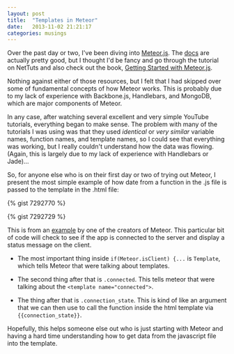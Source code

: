 ```yaml
---
layout: post
title:  "Templates in Meteor"
date:   2013-11-02 21:21:17
categories: musings
---
```



Over the past day or two, I've been diving into [Meteor.js](http://www.meteor.com). The [docs](http://docs.meteor.com/) are actually pretty good, but I thought I'd be fancy and go through the tutorial on NetTuts and also check out the book, [Getting Started with Meteor.js](http://www.packtpub.com/getting-started-with-meteor-javascript-framework/book).

Nothing against either of those resources, but I felt that I had skipped over some of fundamental concepts of how Meteor works. This is probably due to my lack of experience with Backbone.js, Handlebars, and MongoDB, which are major components of Meteor.

In any case, after watching several excellent and very simple YouTube tutorials, everything began to make sense. The problem with many of the tutorials I was using was that they used *identical* or *very similar* variable names, function names, and template names, so I could see that everything was working, but I really couldn't understand how the data was flowing. (Again, this is largely due to my lack of experience with Handlebars or Jade)...

So, for anyone else who is on their first day or two of trying out Meteor, I present the most simple example of how date from a function in the .js file is passed to the template in the .html file:

{% gist 7292770 %}

{% gist 7292729 %}

This is from an [example](http://youtu.be/HAcN3JyQoyY) by one of the creators of Meteor. This particular bit of code will check to see if the app is connected to the server and display a status message on the client.

* The most important thing inside `if(Meteor.isClient) {...` is `Template`, which tells Meteor that were talking about templates.

* The second thing after that is `.connected`. This tells meteor that were talking about the `<template name="connected">`.

* The thing after that is `.connection_state`. This is kind of like an argument that we can then use to call the function inside the html template via `{{connection_state}}`.

Hopefully, this helps someone else out who is just starting with Meteor and having a hard time understanding how to get data from the javascript file into the template.
